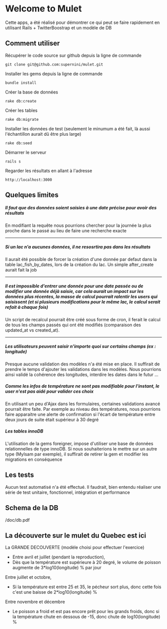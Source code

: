# Welcome to Mulet

Cette apps, a été réalisé pour démontrer ce qui peut se faire rapidement en utilisant Rails + TwitterBoostrap et un modèle de DB

## Comment utiliser

Récupérer le code source sur github depuis la ligne de commande

	git clone git@github.com:supernini/mulet.git

Installer les gems depuis la ligne de commande

	bundle install

Créer la base de données

	rake db:create

Créer les tables

	rake db:migrate

Installer les données de test (seulement le minumum a été fait, là aussi l'échantillon aurait dû être plus large)

	rake db:seed

Démarrer le serveur

	rails s

Regarder les résultats en allant à l'adresse

	http://localhost:3000

## Quelques limites

##### Il faut que des données soient saisies à une date précise pour avoir des résultats 

En modifiant la requête nous pourrions chercher pour la journée la plus proche dans le passé au lieu de faire une recherche exacte

***

##### Si un lac n'a aucunes données, il ne resosrtira pas dans les résultats

Il aurait été possible de forcer la création d'une donnée par defaut dans la table lac_fish_by_dates, lors de la création du lac. Un simple after_create aurait fait la job

***

##### Il est impossible d'entrer une donnée pour une date passée ou de modifier une donnée déjà saisie, car cela aurait un impact sur les données plus récentes, la masse de calcul pourrait ralentir les users qui saisissent (et si plusieurs modifications pour le même lac, le calcul serait refait à chaque fois)

Un script de recalcul pourrait être créé sous forme de cron, il ferait le calcul de tous les champs passés qui ont été modifiés (comparaison des updated_at vs created_at).

***

##### Les utilisateurs peuvent saisir n'importe quoi sur certains champs (ex : longitude)

Presque aucune validation des modèles n'a été mise en place. Il suffirait de prendre le temps d'ajouter les validations dans les modèles. Nous pourrions ainsi validé la cohérence des longitudes, interdire les dates dans le futur ...

##### Comme les infos de température ne sont pas modifiable pour l'instant, le user n'est pas aidé pour valider ces choix

En utilisant un peu d'Ajax dans les formulaires, certaines validations avancé pourrait être faite. Par exemple au niveau des températures, nous pourrions faire apparaitre une alerte de confirmation si l'écart de température entre deux jours de suite était supérieur à 30 degré

##### Les tables innoDB

L'utilisation de la gems foreigner, impose d'utiliser une base de données relationnelles de type innoDB. Si nous souhaiterions le mettre sur un autre type (MyIsam par exemple), il suffirait de retirer la gem et modifier les migrations en conséquence


## Les tests

Aucun test automatisé n'a été effectué. Il faudrait, bien entendu réaliser une série de test unitaire, fonctionnel, intégration et performance

## Schema de la DB

/doc/db.pdf


## La découverte sur le mulet du Quebec est ici

La GRANDE DECOUVERTE (modèle choisi pour effectuer l'exercice)
- Entre avril et juillet (pendant la reproduction),
- Dès que la température est supérieure à 20 degré, le volume de poisson augmente de 3*log10(longitude) % par jour

Entre juillet et octobre,
- Si la température est entre 25 et 35, le pécheur sort plus, donc cette fois c'est une baisse de 2*log10(longitude) %

Entre novembre et décembre
- Le poisson a froid et est pas encore prêt pour les grands froids, donc si la température chute en dessous de -15, donc chute de log10(longitude) %
